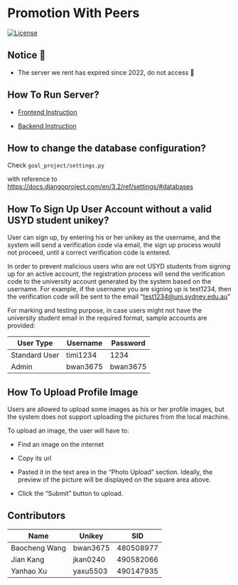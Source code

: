 # Promotion With Peers

[![License](https://img.shields.io/badge/License-Apache_2.0-blue.svg)](https://opensource.org/licenses/Apache-2.0)

## Notice 🚧

- The server we rent has expired since 2022, do not access 🚧

## How To Run Server?

- [Frontend Instruction](/frontend/README.md)

- [Backend Instruction](/backend/README.md)

## How to change the database configuration?

Check `goal_project/settings.py`

with reference to https://docs.djangoproject.com/en/3.2/ref/settings/#databases

## How To Sign Up User Account without a valid USYD student unikey?

User can sign up, by entering his or her unikey as the username, and the system will send a verification code via email, the sign up process would not proceed, until a correct verification code is entered.

In order to prevent malicious users who are not USYD students from signing up for an active account, the registration process will send the verification code to the university account generated by the system based on the username. For example, if the username you are signing up is test1234, then the verification code will be sent to the email “test1234@uni.sydney.edu.au”

For marking and testing purpose, in case users might not have the university student email in the required format,
sample accounts are provided:

| User Type     | Username | Password |
| ------------- | -------- | -------- |
| Standard User | timi1234 | 1234     |
| Admin         | bwan3675 | bwan3675 |

## How To Upload Profile Image

Users are allowed to upload some images as his or her profile images, but the system does not support uploading the pictures from the local machine.

To upload an image, the user will have to:

- Find an image on the internet

- Copy its url

- Pasted it in the text area in the “Photo Upload” section. Ideally, the preview of the picture will be displayed on the square area above.

- Click the “Submit” button to upload.

## Contributors

| Name          | Unikey   | SID       |
| ------------- | -------- | --------- |
| Baocheng Wang | bwan3675 | 480508977 |
| Jian Kang     | jkan0240 | 490582066 |
| Yanhao Xu     | yaxu5503 | 490147935 |
